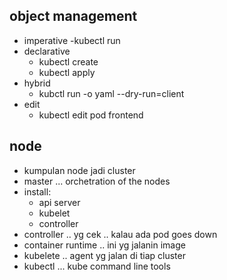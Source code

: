 ## object management
- imperative
    -kubectl run
- declarative
    - kubectl create
    - kubectl apply
- hybrid
    - kubctl run -o yaml --dry-run=client
- edit
    - kubectl edit pod frontend
    


## node
- kumpulan node jadi cluster
- master ... orchetration of the nodes
- install:
    - api server
    - kubelet
    - controller
- controller .. yg cek .. kalau ada pod goes down
- container runtime .. ini yg jalanin image
- kubelete .. agent yg jalan di tiap cluster
- kubectl ... kube command line tools


